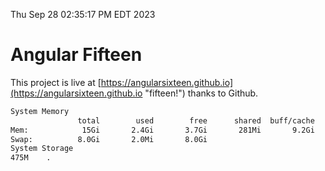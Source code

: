 Thu Sep 28 02:35:17 PM EDT 2023

# Angular Fifteen


This project is live at [https://angularsixteen.github.io](https://angularsixteen.github.io "fifteen!") thanks to Github.

```bash
System Memory
               total        used        free      shared  buff/cache   available
Mem:            15Gi       2.4Gi       3.7Gi       281Mi       9.2Gi        12Gi
Swap:          8.0Gi       2.0Mi       8.0Gi
System Storage
475M	.
